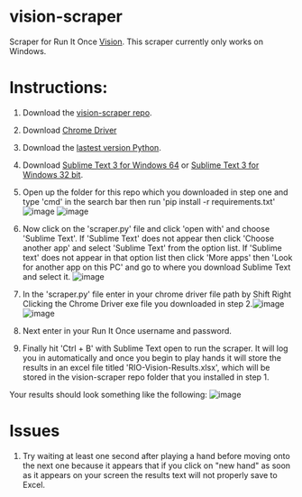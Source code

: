 # vision-scraper

Scraper for Run It Once [Vision](https://www.runitonce.com/vision/). This scraper currently only works on Windows.

# Instructions:
1. Download the [vision-scraper repo](https://github.com/parkershamblin/vision-scraper/archive/master.zip).

2. Download [Chrome Driver](https://chromedriver.storage.googleapis.com/83.0.4103.39/chromedriver_win32.zip)

3. Download the [lastest version Python](https://www.python.org/ftp/python/3.8.3/python-3.8.3-amd64.exe).

4. Download [Sublime Text 3 for Windows 64](https://download.sublimetext.com/Sublime%20Text%20Build%203211%20x64%20Setup.exe) or [Sublime Text 3 for Windows 32 bit](https://download.sublimetext.com/Sublime%20Text%20Build%203211%20Setup.exe).
5. Open up the folder for this repo which you downloaded in step one and type 'cmd' in the search bar then run 'pip install -r requirements.txt'
![image](https://user-images.githubusercontent.com/53675680/82123878-ccb51080-9769-11ea-9555-d8cb93981946.png)
![image](https://user-images.githubusercontent.com/53675680/82123925-0128cc80-976a-11ea-9be0-12f373b5bd79.png)

6. Now click on the 'scraper.py' file and click 'open with' and choose 'Sublime Text'. If 'Sublime Text' does not appear then click 'Choose another app' and select 'Sublime Text' from the option list. If 'Sublime text' does not appear in that option list then click 'More apps' then 'Look for another app on this PC' and go to where you download Sublime Text and select it. ![image](https://user-images.githubusercontent.com/53675680/82124358-9af17900-976c-11ea-9ad8-8b1720fb467a.png)

7. In the 'scraper.py' file enter in your chrome driver file path by Shift Right Clicking the Chrome Driver exe file you downloaded in step 2.![image](https://user-images.githubusercontent.com/53675680/82146586-5c65c800-9819-11ea-960f-538c8e40a285.png) ![image](https://user-images.githubusercontent.com/53675680/82147047-101b8780-981b-11ea-8e4e-d84794fe0e10.png)

8. Next enter in your Run It Once username and password.

9. Finally hit 'Ctrl + B' with Sublime Text open to run the scraper. It will log you in automatically and once you begin to play hands it will store the results in an excel file titled 'RIO-Vision-Results.xlsx', which will be stored in the vision-scraper repo folder that you installed in step 1.


Your results should look something like the following:
![image](https://user-images.githubusercontent.com/53675680/82147360-2fb3af80-981d-11ea-8aa2-861432a5e0a0.png)

# Issues
1. Try waiting at least one second after playing a hand before moving onto the next one because it appears that if you click on "new hand" as soon as it appears on your screen the results text will not properly save to Excel. 